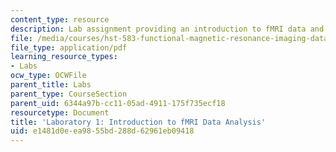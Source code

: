 ```yaml
---
content_type: resource
description: Lab assignment providing an introduction to fMRI data and analysis.
file: /media/courses/hst-583-functional-magnetic-resonance-imaging-data-acquisition-and-analysis-fall-2008/e1481d0eea9855bd288d62961eb09418_lab1.pdf
file_type: application/pdf
learning_resource_types:
- Labs
ocw_type: OCWFile
parent_title: Labs
parent_type: CourseSection
parent_uid: 6344a97b-cc11-05ad-4911-175f735ecf18
resourcetype: Document
title: 'Laboratory 1: Introduction to fMRI Data Analysis'
uid: e1481d0e-ea98-55bd-288d-62961eb09418
---
```

